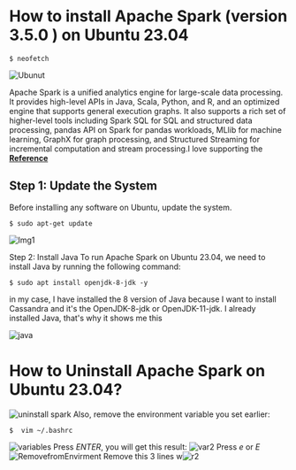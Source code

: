 # How to install Apache Spark (version 3.5.0  ) on Ubuntu 23.04
```
$ neofetch
```
![Ubunut](https://github.com/Youssefkabbir/Spark-Installation/assets/59072693/e8dc61a1-2184-48a8-9aad-cba406d2790c)

Apache Spark is a unified analytics engine for large-scale data processing. It provides high-level APIs in Java, Scala, Python, and R, and an optimized engine that supports general execution graphs. It also supports a rich set of higher-level tools including Spark SQL for SQL and structured data processing, pandas API on Spark for pandas workloads, MLlib for machine learning, GraphX for graph processing, and Structured Streaming for incremental computation and stream processing.I love supporting the **[Reference](https://spark.apache.org/docs/3.5.0/)**
## Step 1: Update the System
Before installing any software on Ubuntu, update the system.
```
$ sudo apt-get update 
```
![Img1](https://github.com/Youssefkabbir/Spark-Installation/assets/59072693/37e5a356-3cdd-43e4-92c7-99192683ffd4)

Step 2: Install Java 
To run Apache Spark on Ubuntu 23.04, we need to install Java  by running the following command:
```
$ sudo apt install openjdk-8-jdk -y
```
in my case, I have installed the 8 version of Java  because I want to install  Cassandra and it's  the OpenJDK-8-jdk  or OpenJDK-11-jdk.
 I already  installed Java, that's why it shows me  this 

![java](https://github.com/Youssefkabbir/Spark-Installation/assets/59072693/e8fdb78b-f9fb-4f73-8dd0-2f83503f2f75)

# How to Uninstall Apache Spark on Ubuntu 23.04?
![uninstall spark](https://github.com/Youssefkabbir/Spark-Installation/assets/59072693/265a9e06-e653-44bd-be76-060341d9bd30)
Also, remove the environment variable you set earlier:

```
$  vim ~/.bashrc
```
![variables](https://github.com/Youssefkabbir/Spark-Installation/assets/59072693/29c41583-239c-4011-9096-d40fbb165e68)
Press *ENTER*, you will get this result:
![var2](https://github.com/Youssefkabbir/Spark-Installation/assets/59072693/854ee854-5cde-4c33-a085-3b802f2c5acc)
Press *e* or *E* 
![RemovefromEnvirment](https://github.com/Youssefkabbir/Spark-Installation/assets/59072693/12b6d076-c3c2-4b4b-8e51-22f603bdafaf)
Remove this 3 lines
w![r2](https://github.com/Youssefkabbir/Spark-Installation/assets/59072693/4818565e-68e9-413d-a334-eb2d43915be2)







 

